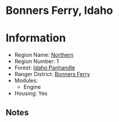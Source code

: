 
Bonners Ferry, Idaho
====================
  
# Information  
* Region Name: [Northern]()  
* Region Number: 1  
* Forest: [Idaho Panhandle](https://www.fs.usda.gov/ipnf/)  
* Ranger District: [Bonners Ferry]()  
* Modules:  
  - Engine  
* Housing: Yes  
  
## Notes

